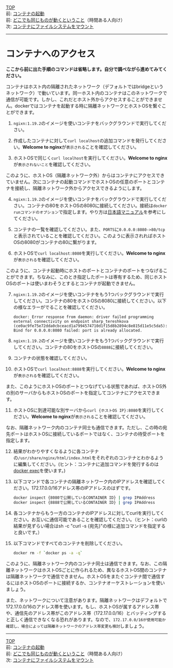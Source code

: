[TOP](../README.md)  
前: [コンテナの起動](./container-run.md)  
前: [どこでも同じものが動くということ](./container-feature-reproducibility.md)（時間ある人向け）  
次: [コンテナにファイルシステムをマウント](./container-volume.md)  

---

# コンテナへのアクセス

**ここから前に出た手順のコマンドは省略します。自分で調べながら進めてみてください。**

コンテナはホスト内の隔離されたネットワーク（デフォルトではbridgeというネットワーク）で動いています。同一ホスト内のコンテナはこのネットワークで通信が可能です。しかし、これだとホスト外からアクセスすることができません。dockerではコンテナを起動する時に隔離ネットワークとホストOSを繋ぐことができます。

1. ``ngixn:1.19.2``のイメージを使いコンテナをバックグラウンドで実行してください。

2. 作成したコンテナに対して``curl localhost``の追加コマンドを発行してください。**Welcome to nginx**が``表示される``ことを確認してください。

3. ホストOSで同じく``curl localhost``を実行してください。**Welcome to nginx**が``表示されないこと``を確認してください。
   
このように、ホストOS（隔離ネットワーク外）からはコンテナにアクセスできていません。次にコンテナの起動コマンドでホストOSの任意のポートとコンテナを接続し、隔離ネットワーク外からアクセスできるようにします。

4. ``ngixn:1.19.2``のイメージを使いコンテナをバックグラウンドで実行してください。コンテナの80をホストOSの8080に接続してください。接続は``docker runコマンドのオプション``で指定します。やり方は[日本語マニュアル](http://docs.docker.jp/engine/reference/commandline/run.html#p-expose)を参考にしてください。

5. コンテナの一覧を確認してください。また、``PORTS``に``0.0.0.0:8080->80/tcp``と表示されていることを確認してください。このように表示されればホストOSの8080がコンテナの80に繋がります。

6. ホストOSで``curl localhost:8080``を実行してください。**Welcome to nginx**が``表示される``を確認してください。

このように、コンテナ起動時にホストのポートとコンテナのポートをつなげることができます。ちなみに、このとき指定したポートは専有するため、同じホストOSのポートは使いまわそうとするとコンテナが起動できません。

7. ``ngixn:1.19.2``のイメージを使いコンテナをもう1つバックグラウンドで実行してください。コンテナの80をホストOSの8080に接続してください。以下の様なエラーがでることを確認してください。
   ```
   docker: Error response from daemon: driver failed programming external connectivity on endpoint sharp_tereshkova (ce0ac9fe75e72dda0cbceacd1a7994574710d1f15d8b2894c8e815d11e5c5da5): Bind for 0.0.0.0:8080 failed: port is already allocated.
   ```
8. ``ngixn:1.19.2``のイメージを使いコンテナをもう1つバックグラウンドで実行してください。コンテナの80をホストOSの``8888``に接続してください。

9. コンテナの状態を確認してください。

10. ホストOSで``curl localhost:8888``を実行してください。**Welcome to nginx**が``表示される``を確認してください。

また、このようにホストOSのポートとつなげている状態であれば、ホストOS外の別のサーバからもホストOSのポートを指定してコンテナにアクセスできます。

11. ホストOSに到達可能な別サーバから``curl {ホストOS IP}:8080``を実行してください。**Welcome to nginx**が``表示される``ことを確認してください。

なお、隔離ネットワーク内のコンテナ同士も通信できます。ただし、この時の宛先ポートはホストOSに接続しているポートではなく、コンテナの待受ポートを指定します。

12. 結果がわかりやすくなるように各コンテナの``/usr/share/nginx/html/index.html``をそれぞれのコンテナとわかるように編集してください。(ヒント：コンテナに追加コマンドを発行するのは[docker exec](http://docs.docker.jp/engine/reference/commandline/exec.html)を使います。)

13. 以下コマンドで各コンテナの隔離ネットワーク内のIPアドレスを確認してください。172.17.0.0/16アドレス帯のIPアドレスのはずです。
    ``` sh
    docker inspect {8080で公開しているCONTAINER ID} | grep IPAddress
    docker inspect {8888で公開しているCONTAINER ID} | grep IPAddress
    ```

14. 各コンテナからもう一方のコンテナのIPアドレスに対してcurlを実行してください。お互いに通信可能であることを確認してください。（ヒント：curlの結果が見ずらい場合はsh -c "curl -s {宛先}"の様に追加コマンドを指定すると良いです。）

15. 以下コマンドですべてのコンテナを削除してください。
    ``` sh
    docker rm -f `docker ps -a -q`
    ```

このように、隔離ネットワーク内のコンテナ同士は通信できます。なお、この隔離ネットワークはホストOSごとに作られるため、異なるホストOS間のコンテナは隔離ネットワークで通信できません。ホストOSをまたぐコンテナ間で通信するにはホストOSのポートに接続するか、コンテナオーケストレーションを使いましょう。

また、ネットワークについて注意があります。隔離ネットワークはデフォルトで172.17.0.0/16のアドレス帯を使います。もし、ホストOSが属するアドレス帯や、通信先のアドレス帯がこのアドレス帯（172.17.0.0/16）とバッティングすると正しく通信できなくなる恐れがあります。なので、``172.17.0.0/16が使用可能か確認し、場合によっては隔離ネットワークのアドレス帯変更も検討``しましょう。

---

[TOP](../README.md)   
前: [コンテナの起動](./container-run.md)  
前: [どこでも同じものが動くということ](./container-feature-reproducibility.md)（時間ある人向け）  
次: [コンテナにファイルシステムをマウント](./container-volume.md)  
